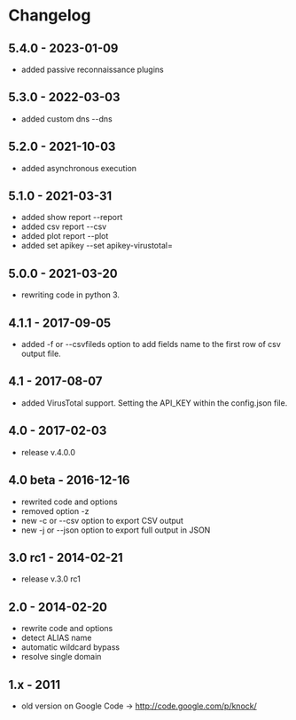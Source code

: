 # Changelog
5.4.0 - 2023-01-09
---------
- added passive reconnaissance plugins

5.3.0 - 2022-03-03
---------
- added custom dns --dns


5.2.0 - 2021-10-03
---------
- added asynchronous execution

5.1.0 - 2021-03-31
---------
- added show report --report
- added csv report --csv
- added plot report --plot
- added set apikey --set apikey-virustotal=

5.0.0 - 2021-03-20
---------
- rewriting code in python 3.

4.1.1 - 2017-09-05
---------
- added -f or --csvfileds option to add fields name to the first row of csv output file.

4.1 - 2017-08-07
---------
- added VirusTotal support. Setting the API_KEY within the config.json file.

4.0 - 2017-02-03
---------
- release v.4.0.0

4.0 beta - 2016-12-16
---------

- rewrited code and options
- removed option -z
- new -c or --csv option to export CSV output
- new -j or --json option to export full output in JSON

3.0 rc1 - 2014-02-21
---------
- release v.3.0 rc1

2.0 - 2014-02-20
---------
- rewrite code and options
- detect ALIAS name
- automatic wildcard bypass
- resolve single domain

1.x - 2011
---------
- old version on Google Code -> http://code.google.com/p/knock/

